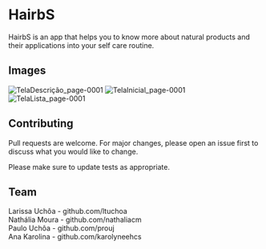 # HairbS

HairbS is an app that helps you to know more about natural products and their applications into your self care routine.

## Images


![TelaDescrição_page-0001](https://user-images.githubusercontent.com/53300658/81573709-3785d680-937b-11ea-82fa-87191406886a.jpg)
![TelaInicial_page-0001](https://user-images.githubusercontent.com/53300658/81573713-38b70380-937b-11ea-8a22-dbd3f2fb3e11.jpg)
![TelaLista_page-0001](https://user-images.githubusercontent.com/53300658/81573719-3a80c700-937b-11ea-8a9d-790fce2d646a.jpg)

## Contributing
Pull requests are welcome. For major changes, please open an issue first to discuss what you would like to change.

Please make sure to update tests as appropriate.

## Team
Larissa Uchôa - github.com/ltuchoa<br/>
Nathália Moura - github.com/nathaliacm<br/>
Paulo Uchôa - github.com/prouj<br/>
Ana Karolina - github.com/karolyneehcs<br/>
